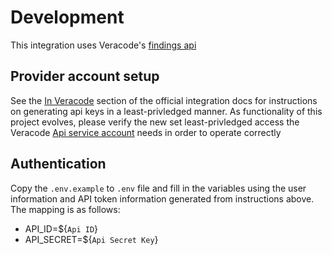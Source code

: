 # Development

This integration uses Veracode's
[findings api](https://docs.veracode.com/r/c_findings_v2_intro)

## Provider account setup

See the
[In Veracode](https://github.com/JupiterOne/graph-veracode-v2/blob/main/docs/jupiterone.md#in-veracode)
section of the official integration docs for instructions on generating api keys
in a least-privledged manner. As functionality of this project evolves, please
verify the new set least-privledged access the Veracode
[Api service account](https://docs.veracode.com/r/c_about_veracode_accounts)
needs in order to operate correctly

## Authentication

Copy the `.env.example` to `.env` file and fill in the variables using the user
information and API token information generated from instructions above. The
mapping is as follows:

- API_ID=${`Api ID`}
- API_SECRET=${`Api Secret Key`}

